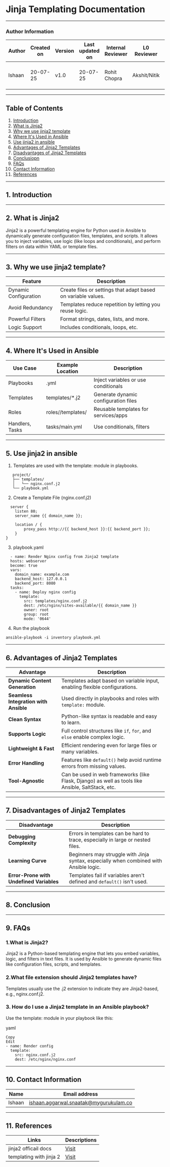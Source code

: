 # Jinja Templating Documentation

---

### Author Information

| Author      | Created on  | Version    |   Last updated on | Internal Reviewer | L0 Reviewer  | L1 Reviewer | L2 Reviewer      |
|-------------|-------------|------------|-----------------|----------------|-------------------|---------------|----------------------------------|
| Ishaan    | 20-07-25    | v1.0  |       20-07-25       | Rohit Chopra    |  Akshit/Nitik    | Taran        | Abhishek Dubey/ Rishab sharma |


---

## Table of Contents 

1. [Introduction](#1-introduction)
2. [What is Jinja2](#2-what-is-jinja2)
3. [Why we use jinja2 template](#3-Why-we-use-jinja2-template)
4. [Where It's Used in Ansible](#4-where-its-used-in-ansible)
5. [Use jinja2 in ansible](#5-use-jinja2-in-ansible)
6. [Advantages of Jinja2 Templates](#6-advantages-of-jinja2-templates)
7. [Disadvantages of Jinja2 Templates](#7-Disadvantages-of-jinja2-templates)
8. [Conclusiopn](#8-conclusion)
9. [FAQs](#9-FAQs)
10. [Contact Information](#10-contact-information)
11. [References](#11-references)

---

## 1. Introduction


---

## 2. What is Jinja2
Jinja2 is a powerful templating engine for Python used in Ansible to dynamically generate configuration files, templates, and scripts. It allows you to inject variables, use logic (like loops and conditionals), and perform filters on data within YAML or template files.

---

## 3. Why we use jinja2 template?

| Feature                | Description                                                        |
|------------------------|---------------------------------------------------------------------|
| Dynamic Configuration  | Create files or settings that adapt based on variable values.       |
| Avoid Redundancy       | Templates reduce repetition by letting you reuse logic.             |
| Powerful Filters       | Format strings, dates, lists, and more.                             |
| Logic Support          | Includes conditionals, loops, etc.                                  |



---

## 4. Where It's Used in Ansible

| Use Case        | Example Location           | Description                                 |
|-----------------|----------------------------|---------------------------------------------|
| Playbooks       | .yml                    | Inject variables or use conditionals        |
| Templates       | templates/*.j2         | Generate dynamic configuration files        |
| Roles           | roles/<role>/templates/  | Reusable templates for services/apps        |
| Handlers, Tasks | tasks/main.yml          | Use conditionals, filters                   |

---

## 5. Use jinja2 in ansible

1. Templates are used with the template: module in playbooks.
```
   project/
   ├── templates/
   │   └── nginx.conf.j2
   └── playbook.yml
```
2. Create a Template File (nginx.conf.j2)
```
  server {
    listen 80;
    server_name {{ domain_name }};

    location / {
        proxy_pass http://{{ backend_host }}:{{ backend_port }};
    }
}

```

3. playbook.yaml
```
  - name: Render Nginx config from Jinja2 template
  hosts: webserver
  become: true
  vars:
    domain_name: example.com
    backend_host: 127.0.0.1
    backend_port: 8080
  tasks:
    - name: Deploy nginx config
      template:
        src: templates/nginx.conf.j2
        dest: /etc/nginx/sites-available/{{ domain_name }}
        owner: root
        group: root
        mode: '0644'

```
 4. Run the playbook
```
ansible-playbook -i inventory playbook.yml
```

---

## 6. Advantages of Jinja2 Templates

| Advantage                     | Description                                                                 |
|------------------------------|-----------------------------------------------------------------------------|
| **Dynamic Content Generation** | Templates adapt based on variable input, enabling flexible configurations.  |
| **Seamless Integration with Ansible** | Used directly in playbooks and roles with `template:` module.              |
| **Clean Syntax**             | Python-like syntax is readable and easy to learn.                           |
| **Supports Logic**           | Full control structures like `if`, `for`, and `else` enable complex logic.  |
| **Lightweight & Fast**       | Efficient rendering even for large files or many variables.                 |
| **Error Handling**           | Features like `default()` help avoid runtime errors from missing values.    |
| **Tool-Agnostic**            | Can be used in web frameworks (like Flask, Django) as well as tools like Ansible, SaltStack, etc. |

---
## 7. Disadvantages of Jinja2 Templates

| Disadvantage                 | Description                                                                 |
|-----------------------------|-----------------------------------------------------------------------------|
| **Debugging Complexity**    | Errors in templates can be hard to trace, especially in large or nested files. |
| **Learning Curve**          | Beginners may struggle with Jinja syntax, especially when combined with Ansible logic. |
| **Error-Prone with Undefined Variables** | Templates fail if variables aren't defined and `default()` isn't used. |

---
## 8. Conclusion

---

## 9. FAQs

### 1.What is Jinja2?
Jinja2 is a Python-based templating engine that lets you embed variables, logic, and filters in text files. It is used by Ansible to generate dynamic files like configuration files, scripts, and templates.



### 2.What file extension should Jinja2 templates have?
Templates usually use the .j2 extension to indicate they are Jinja2-based, e.g., nginx.conf.j2.



### 3.  How do I use a Jinja2 template in an Ansible playbook?
Use the template: module in your playbook like this:

yaml
```
Copy
Edit
- name: Render config
  template:
    src: nginx.conf.j2
    dest: /etc/nginx/nginx.conf
```


---

## 10. Contact Information
| Name         | Email address          |
|--------------|------------------------|
| Ishaan         | ishaan.aggarwal.snaatak@mygurukulam.co    |

---

## 11. References
| Links                                             | Descriptions                                                    |
|---------------------------------------------------|-----------------------------------------------------------------|
| jinja2 officail docs| [Visit](https://docs.ansible.com/ansible/latest/playbook_guide/playbooks_templating.html)                      |
| templating with jinja 2|  [Visit](https://medium.com/@vinoji2005/day-12-templating-with-jinja2-enhancing-ansible-automation-cfe1be1b5d72)              |
